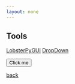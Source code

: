```yaml
---
layout: none
---
```


## Tools

<a href="https://github.com/QuantumChemist/LobsterPyGUI" class="btn btn-github"><span class="icon"></span>LobsterPyGUI</a>
<a href="https://quantumchemist.github.io/dropdown" class="btn btn-github"><span class="icon"></span>DropDown</a>

<button name="button" onclick="http://www.google.com">Click me</button>

[back](./)
